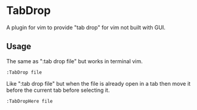 # TabDrop

A plugin for vim to provide "tab drop" for vim not built with GUI.

## Usage

The same as ":tab drop file" but works in terminal vim.
```
:TabDrop file
```

Like ":tab drop file" but when the file is already open in a tab then move it before the current tab before selecting it.
```
:TabDropHere file
```
